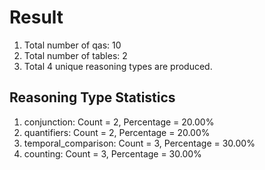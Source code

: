 # Result<br/>
1. Total number of qas: 10<br/>
2. Total number of tables: 2<br/>
3. Total 4 unique reasoning types are produced.<br/>
## **Reasoning Type Statistics**<br/>
1. conjunction: Count = 2, Percentage = 20.00%<br/>
2. quantifiers: Count = 2, Percentage = 20.00%<br/>
3. temporal_comparison: Count = 3, Percentage = 30.00%<br/>
4. counting: Count = 3, Percentage = 30.00%<br/>
